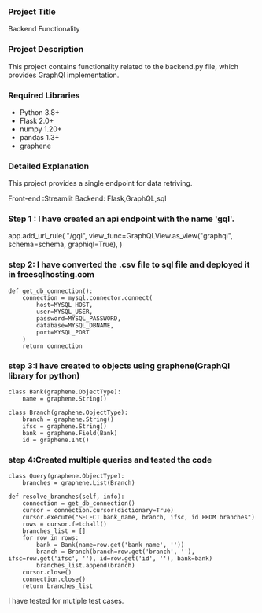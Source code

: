 
### Project Title
Backend Functionality

### Project Description
This project contains functionality related to the backend.py file, which provides GraphQl implementation.
### Required Libraries
* Python 3.8+
* Flask 2.0+
* numpy 1.20+
* pandas 1.3+
* graphene

### Detailed Explanation
This project provides a single endpoint for data retriving.

Front-end :Streamlit
Backend: Flask,GraphQL,sql

### Step 1 : I have created an api endpoint with the name 'gql'.
app.add_url_rule(
    "/gql",
    view_func=GraphQLView.as_view("graphql", schema=schema, graphiql=True),
)

### step 2: I have converted the .csv file to sql file and deployed it in freesqlhosting.com
    def get_db_connection():
        connection = mysql.connector.connect(
            host=MYSQL_HOST,
            user=MYSQL_USER,
            password=MYSQL_PASSWORD,
            database=MYSQL_DBNAME,
            port=MYSQL_PORT
        )
        return connection

### step 3:I have created to objects using graphene(GraphQl library for python)
    class Bank(graphene.ObjectType):
        name = graphene.String()
    
    class Branch(graphene.ObjectType):
        branch = graphene.String()
        ifsc = graphene.String()
        bank = graphene.Field(Bank)
        id = graphene.Int()
### step 4:Created multiple queries and tested the code
    class Query(graphene.ObjectType):
        branches = graphene.List(Branch)

    def resolve_branches(self, info):
        connection = get_db_connection()
        cursor = connection.cursor(dictionary=True)
        cursor.execute("SELECT bank_name, branch, ifsc, id FROM branches")
        rows = cursor.fetchall()
        branches_list = []
        for row in rows:
            bank = Bank(name=row.get('bank_name', ''))
            branch = Branch(branch=row.get('branch', ''), ifsc=row.get('ifsc', ''), id=row.get('id', ''), bank=bank)
            branches_list.append(branch)
        cursor.close()
        connection.close()
        return branches_list

I have tested for mutiple test cases.
